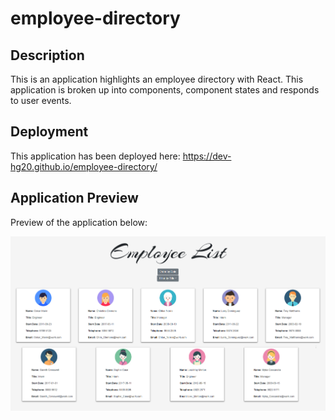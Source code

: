 # employee-directory

## Description

This is an application highlights an employee directory with React. This application is broken up into components, component states and responds to user events.

## Deployment

This application has been deployed here: https://dev-hg20.github.io/employee-directory/

## Application Preview

Preview of the application below:

![preview-application](public\Asset\application-preview.PNG)
